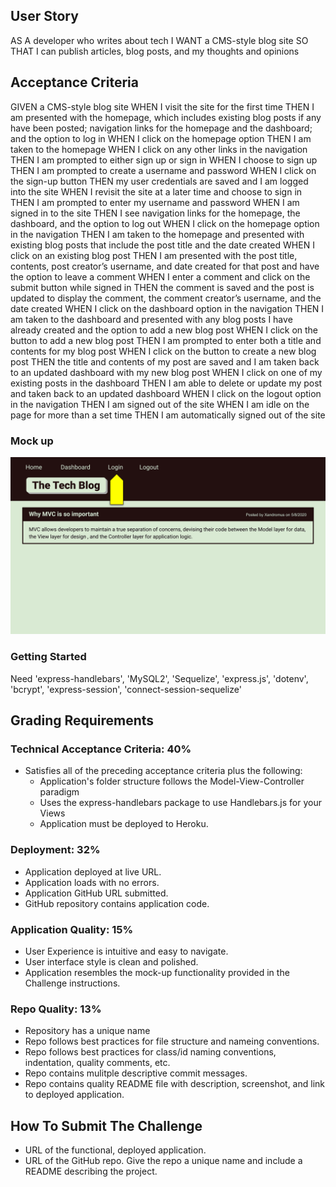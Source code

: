 ## User Story

AS A developer who writes about tech
I WANT a CMS-style blog site
SO THAT I can publish articles, blog posts, and my thoughts and opinions

## Acceptance Criteria

GIVEN a CMS-style blog site
WHEN I visit the site for the first time
THEN I am presented with the homepage, which includes existing blog posts if any have been posted; navigation links for the homepage and the dashboard; and the option to log in
WHEN I click on the homepage option
THEN I am taken to the homepage
WHEN I click on any other links in the navigation
THEN I am prompted to either sign up or sign in
WHEN I choose to sign up
THEN I am prompted to create a username and password
WHEN I click on the sign-up button
THEN my user credentials are saved and I am logged into the site
WHEN I revisit the site at a later time and choose to sign in
THEN I am prompted to enter my username and password
WHEN I am signed in to the site
THEN I see navigation links for the homepage, the dashboard, and the option to log out
WHEN I click on the homepage option in the navigation
THEN I am taken to the homepage and presented with existing blog posts that include the post title and the date created
WHEN I click on an existing blog post
THEN I am presented with the post title, contents, post creator’s username, and date created for that post and have the option to leave a comment
WHEN I enter a comment and click on the submit button while signed in
THEN the comment is saved and the post is updated to display the comment, the comment creator’s username, and the date created
WHEN I click on the dashboard option in the navigation
THEN I am taken to the dashboard and presented with any blog posts I have already created and the option to add a new blog post
WHEN I click on the button to add a new blog post
THEN I am prompted to enter both a title and contents for my blog post
WHEN I click on the button to create a new blog post
THEN the title and contents of my post are saved and I am taken back to an updated dashboard with my new blog post
WHEN I click on one of my existing posts in the dashboard
THEN I am able to delete or update my post and taken back to an updated dashboard
WHEN I click on the logout option in the navigation
THEN I am signed out of the site
WHEN I am idle on the page for more than a set time
THEN I am automatically signed out of the site 

### Mock up

![Mock up](./mockup.gif)

### Getting Started

Need 'express-handlebars', 'MySQL2', 'Sequelize', 'express.js', 'dotenv', 'bcrypt', 'express-session', 'connect-session-sequelize'

## Grading Requirements

### Technical Acceptance Criteria: 40%

* Satisfies all of the preceding acceptance criteria plus the following:
  * Application's folder structure follows the Model-View-Controller paradigm
  * Uses the express-handlebars package to use Handlebars.js for your Views
  * Application must be deployed to Heroku.

### Deployment: 32%

* Application deployed at live URL.
* Application loads with no errors.
* Application GitHub URL submitted.
* GitHub repository contains application code.

### Application Quality: 15%

* User Experience is intuitive and easy to navigate.
* User interface style is clean and polished.
* Application resembles the mock-up functionality provided in the Challenge instructions.

### Repo Quality: 13%

* Repository has a unique name
* Repo follows best practices for file structure and nameing conventions.
* Repo follows best practices for class/id naming conventions, indentation, quality comments, etc.
* Repo contains mulitple descriptive commit messages.
* Repo contains quality README file with description, screenshot, and link to deployed application.

## How To Submit The Challenge

* URL of the functional, deployed application.
* URL of the GitHub repo. Give the repo a unique name and include a README describing the project.